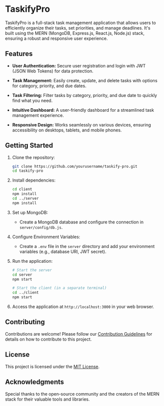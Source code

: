 # TaskifyPro

TaskifyPro is a full-stack task management application that allows users to efficiently organize their tasks, set priorities, and manage deadlines. It's built using the MERN (MongoDB, Express.js, React.js, Node.js) stack, ensuring a robust and responsive user experience.

## Features

- **User Authentication:** Secure user registration and login with JWT (JSON Web Tokens) for data protection.

- **Task Management:** Easily create, update, and delete tasks with options for category, priority, and due dates.

- **Task Filtering:** Filter tasks by category, priority, and due date to quickly find what you need.

- **Intuitive Dashboard:** A user-friendly dashboard for a streamlined task management experience.

- **Responsive Design:** Works seamlessly on various devices, ensuring accessibility on desktops, tablets, and mobile phones.

## Getting Started

1. Clone the repository:

   ```bash
   git clone https://github.com/yourusername/taskify-pro.git
   cd taskify-pro
   ```

2. Install dependencies:

   ```bash
   cd client
   npm install
   cd ../server
   npm install
   ```

3. Set up MongoDB:

   - Create a MongoDB database and configure the connection in `server/config/db.js`.

4. Configure Environment Variables:

   - Create a `.env` file in the `server` directory and add your environment variables (e.g., database URI, JWT secret).

5. Run the application:

   ```bash
   # Start the server
   cd server
   npm start

   # Start the client (in a separate terminal)
   cd ../client
   npm start
   ```

6. Access the application at `http://localhost:3000` in your web browser.

## Contributing

Contributions are welcome! Please follow our [Contribution Guidelines](CONTRIBUTING.md) for details on how to contribute to this project.

## License

This project is licensed under the [MIT License](LICENSE).

## Acknowledgments

Special thanks to the open-source community and the creators of the MERN stack for their valuable tools and libraries.